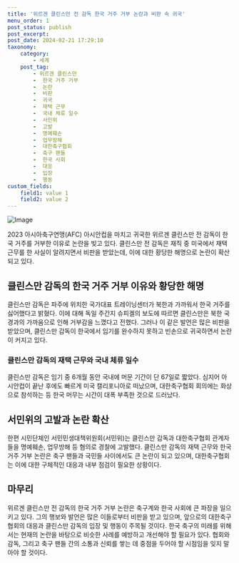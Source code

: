 ```yaml
---
title: '위르겐 클린스만 전 감독 한국 거주 거부 논란과 비판 속 귀국'
menu_order: 1
post_status: publish
post_excerpt: 
post_date: 2024-02-21 17:29:10
taxonomy:
    category:
        - 세계
    post_tag:
        - 위르겐 클린스만
        -  한국 거주 거부
        -  논란
        -  비판
        -  귀국
        -  재택 근무
        -  국내 체류 일수
        -  서민위
        -  고발
        -  명예훼손
        -  업무방해
        -  대한축구협회
        -  축구 팬들
        -  한국 사회
        -  대응
        -  입장
        -  행동
custom_fields:
    field1: value 1
    field2: value 2
---
```


![Image](https://imgnews.pstatic.net/image/016/2024/02/21/20240221050038_0_20240221081801210.jpg?type=w647)

2023 아시아축구연맹(AFC) 아시안컵을 마치고 귀국한 위르겐 클린스만 전 감독이 한국 거주를 거부한 이유로 논란을 빚고 있다. 클린스만 전 감독은 재직 중 미국에서 재택 근무를 한 사실이 알려지면서 비판을 받았는데, 이에 대한 황당한 해명으로 논란이 확산되고 있다.
## 클린스만 감독의 한국 거주 거부 이유와 황당한 해명
클린스만 감독은 파주에 위치한 국가대표 트레이닝센터가 북한과 가까워서 한국 거주를 싫어했다고 밝혔다. 이에 대해 독일 주간지 슈피겔의 보도에 따르면 클린스만은 북한 국경과의 가까움으로 인해 거부감을 느꼈다고 전했다. 그러나 이 같은 발언은 많은 비판을 받았으며, 클린스만 감독이 한국에서 임기를 완수하지 못하고 빈손으로 귀국하면서 논란이 커지고 있다.
### 클린스만 감독의 재택 근무와 국내 체류 일수
클린스만 감독은 임기 중 6개월 동안 국내에 머문 기간이 단 67일로 짧았다. 심지어 아시안컵이 끝난 후에도 빠르게 미국 캘리포니아로 떠났으며, 대한축구협회 회의에는 화상으로 참석하는 등 한국 머무는 시간이 대폭 부족한 것으로 드러났다.
## 서민위의 고발과 논란 확산
한편 시민단체인 서민민생대책위원회(서민위)는 클린스만 감독과 대한축구협회 관계자들을 명예훼손, 업무방해 등 혐의로 경찰에 고발했다. 클린스만 감독의 재택 근무와 한국 거주 거부 논란은 축구 팬들과 국민들 사이에서도 큰 논란이 되고 있으며, 대한축구협회는 이에 대한 구체적인 대응과 내부 점검이 필요한 상황이다.
## 마무리
위르겐 클린스만 전 감독의 한국 거주 거부 논란은 축구계와 한국 사회에 큰 파장을 일으키고 있다. 그의 행보와 발언은 많은 이들로부터 비판을 받고 있으며, 앞으로의 대한축구협회의 대응과 클린스만 감독의 입장 및 행동이 주목될 것이다. 한국 축구의 미래를 위해서는 현재의 논란을 바탕으로 비슷한 사례를 예방하고 개선해야 할 필요가 있다. 협회와 감독, 그리고 축구 팬들 간의 소통과 신뢰를 쌓는 데 중점을 두어야 할 시점임을 잊지 말아야 할 것이다.
